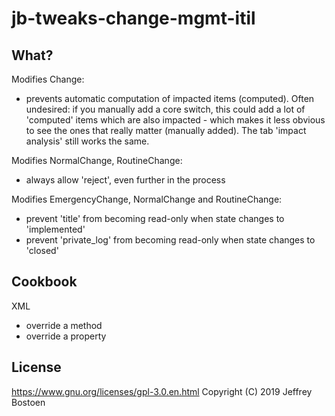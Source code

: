 # jb-tweaks-change-mgmt-itil

## What?

Modifies Change:
- prevents automatic computation of impacted items (computed). Often undesired: if you manually add a core switch, this could add a lot of 'computed' items which are also impacted - which makes it less obvious to see the ones that really matter (manually added). The tab 'impact analysis' still works the same.

Modifies NormalChange, RoutineChange:
- always allow 'reject', even further in the process

Modifies EmergencyChange, NormalChange and RoutineChange:
- prevent 'title' from becoming read-only when state changes to 'implemented'
- prevent 'private_log' from becoming read-only when state changes to 'closed'

## Cookbook

XML
- override a method
- override a property

## License
https://www.gnu.org/licenses/gpl-3.0.en.html
Copyright (C) 2019 Jeffrey Bostoen

